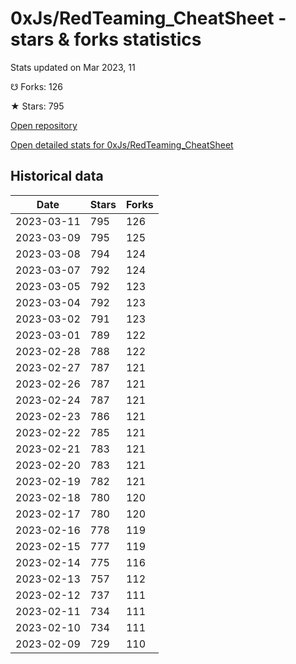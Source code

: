 # 0xJs/RedTeaming_CheatSheet - stars & forks statistics

Stats updated on Mar 2023, 11

☋ Forks: 126

★ Stars: 795

[Open repository](https://github.com/0xJs/RedTeaming_CheatSheet)

[Open detailed stats for 0xJs/RedTeaming_CheatSheet](https://reviewgithub.com/rep/0xJs/RedTeaming_CheatSheet)

## Historical data
| Date | Stars | Forks |
|------|-------|-------|
| 2023-03-11 | 795 | 126 | 
| 2023-03-09 | 795 | 125 | 
| 2023-03-08 | 794 | 124 | 
| 2023-03-07 | 792 | 124 | 
| 2023-03-05 | 792 | 123 | 
| 2023-03-04 | 792 | 123 | 
| 2023-03-02 | 791 | 123 | 
| 2023-03-01 | 789 | 122 | 
| 2023-02-28 | 788 | 122 | 
| 2023-02-27 | 787 | 121 | 
| 2023-02-26 | 787 | 121 | 
| 2023-02-24 | 787 | 121 | 
| 2023-02-23 | 786 | 121 | 
| 2023-02-22 | 785 | 121 | 
| 2023-02-21 | 783 | 121 | 
| 2023-02-20 | 783 | 121 | 
| 2023-02-19 | 782 | 121 | 
| 2023-02-18 | 780 | 120 | 
| 2023-02-17 | 780 | 120 | 
| 2023-02-16 | 778 | 119 | 
| 2023-02-15 | 777 | 119 | 
| 2023-02-14 | 775 | 116 | 
| 2023-02-13 | 757 | 112 | 
| 2023-02-12 | 737 | 111 | 
| 2023-02-11 | 734 | 111 | 
| 2023-02-10 | 734 | 111 | 
| 2023-02-09 | 729 | 110 | 

